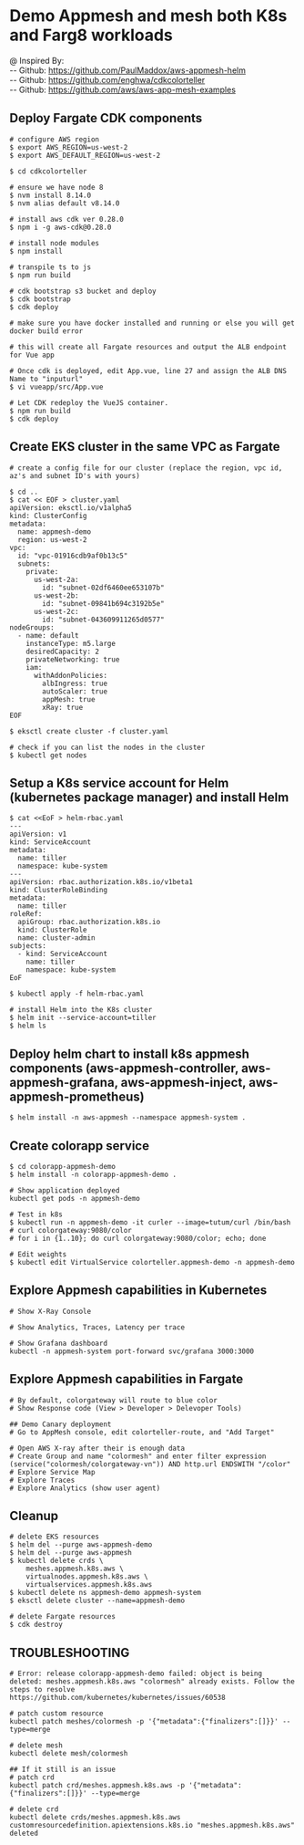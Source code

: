# Demo Appmesh and mesh both K8s and Farg8 workloads

@ Inspired By:  
-- Github: https://github.com/PaulMaddox/aws-appmesh-helm  
-- Github: https://github.com/enghwa/cdkcolorteller   
-- Github: https://github.com/aws/aws-app-mesh-examples

## Deploy Fargate CDK components

```
# configure AWS region
$ export AWS_REGION=us-west-2
$ export AWS_DEFAULT_REGION=us-west-2

$ cd cdkcolorteller

# ensure we have node 8
$ nvm install 8.14.0
$ nvm alias default v8.14.0

# install aws cdk ver 0.28.0
$ npm i -g aws-cdk@0.28.0

# install node modules
$ npm install

# transpile ts to js
$ npm run build

# cdk bootstrap s3 bucket and deploy
$ cdk bootstrap
$ cdk deploy

# make sure you have docker installed and running or else you will get docker build error

# this will create all Fargate resources and output the ALB endpoint for Vue app

# Once cdk is deployed, edit App.vue, line 27 and assign the ALB DNS Name to "inputurl"
$ vi vueapp/src/App.vue

# Let CDK redeploy the VueJS container.
$ npm run build
$ cdk deploy
```

## Create EKS cluster in the same VPC as Fargate

```
# create a config file for our cluster (replace the region, vpc id, az's and subnet ID's with yours)

$ cd ..
$ cat << EOF > cluster.yaml
apiVersion: eksctl.io/v1alpha5
kind: ClusterConfig
metadata:
  name: appmesh-demo
  region: us-west-2
vpc:
  id: "vpc-01916cdb9af0b13c5"
  subnets:
    private:
      us-west-2a:
        id: "subnet-02df6460ee653107b"  
      us-west-2b:
        id: "subnet-09841b694c3192b5e"  
      us-west-2c:
        id: "subnet-043609911265d0577"                  
nodeGroups:
  - name: default
    instanceType: m5.large
    desiredCapacity: 2
    privateNetworking: true
    iam:
      withAddonPolicies:
        albIngress: true
        autoScaler: true
        appMesh: true
        xRay: true
EOF

$ eksctl create cluster -f cluster.yaml

# check if you can list the nodes in the cluster
$ kubectl get nodes
```

## Setup a K8s service account for Helm (kubernetes package manager) and install Helm

```
$ cat <<EoF > helm-rbac.yaml
---
apiVersion: v1
kind: ServiceAccount
metadata:
  name: tiller
  namespace: kube-system
---
apiVersion: rbac.authorization.k8s.io/v1beta1
kind: ClusterRoleBinding
metadata:
  name: tiller
roleRef:
  apiGroup: rbac.authorization.k8s.io
  kind: ClusterRole
  name: cluster-admin
subjects:
  - kind: ServiceAccount
    name: tiller
    namespace: kube-system
EoF

$ kubectl apply -f helm-rbac.yaml

# install Helm into the K8s cluster
$ helm init --service-account=tiller
$ helm ls
```

## Deploy helm chart to install k8s appmesh components (aws-appmesh-controller, aws-appmesh-grafana, aws-appmesh-inject, aws-appmesh-prometheus)

```
$ helm install -n aws-appmesh --namespace appmesh-system .
```
## Create colorapp service
```
$ cd colorapp-appmesh-demo
$ helm install -n colorapp-appmesh-demo .

# Show application deployed
kubectl get pods -n appmesh-demo

# Test in k8s
$ kubectl run -n appmesh-demo -it curler --image=tutum/curl /bin/bash
# curl colorgateway:9080/color
# for i in {1..10}; do curl colorgateway:9080/color; echo; done

# Edit weights
$ kubectl edit VirtualService colorteller.appmesh-demo -n appmesh-demo
```

## Explore Appmesh capabilities in Kubernetes
```
# Show X-Ray Console

# Show Analytics, Traces, Latency per trace

# Show Grafana dashboard
kubectl -n appmesh-system port-forward svc/grafana 3000:3000
```

## Explore Appmesh capabilities in Fargate
```
# By default, colorgateway will route to blue color
# Show Response code (View > Developer > Delevoper Tools)

## Demo Canary deployment
# Go to AppMesh console, edit colorteller-route, and "Add Target"

# Open AWS X-ray after their is enough data
# Create Group and name "colormesh" and enter filter expression
(service("colormesh/colorgateway-vn")) AND http.url ENDSWITH "/color"
# Explore Service Map
# Explore Traces
# Explore Analytics (show user agent)
```

## Cleanup
```
# delete EKS resources
$ helm del --purge aws-appmesh-demo
$ helm del --purge aws-appmesh
$ kubectl delete crds \
    meshes.appmesh.k8s.aws \
    virtualnodes.appmesh.k8s.aws \
    virtualservices.appmesh.k8s.aws
$ kubectl delete ns appmesh-demo appmesh-system
$ eksctl delete cluster --name=appmesh-demo

# delete Fargate resources
$ cdk destroy
```


## TROUBLESHOOTING ###

```
# Error: release colorapp-appmesh-demo failed: object is being deleted: meshes.appmesh.k8s.aws "colormesh" already exists. Follow the steps to resolve
https://github.com/kubernetes/kubernetes/issues/60538

# patch custom resource
kubectl patch meshes/colormesh -p '{"metadata":{"finalizers":[]}}' --type=merge

# delete mesh
kubectl delete mesh/colormesh

## If it still is an issue
# patch crd
kubectl patch crd/meshes.appmesh.k8s.aws -p '{"metadata":{"finalizers":[]}}' --type=merge

# delete crd
kubectl delete crds/meshes.appmesh.k8s.aws
customresourcedefinition.apiextensions.k8s.io "meshes.appmesh.k8s.aws" deleted

```
